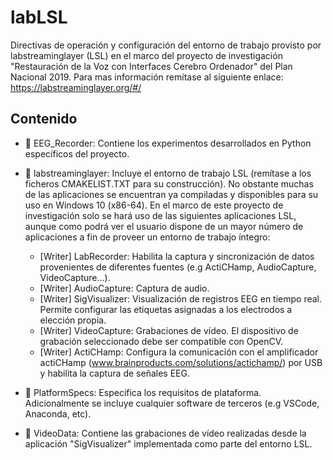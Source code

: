 # labLSL
Directivas de operación y configuración del entorno de trabajo provisto por labstreaminglayer (LSL) en el marco del proyecto de investigación "Restauración de la Voz con Interfaces Cerebro Ordenador" del Plan Nacional 2019. Para mas información remítase al siguiente enlace: https://labstreaminglayer.org/#/

## Contenido
- :file_folder: EEG_Recorder: Contiene los experimentos desarrollados en Python específicos del proyecto. 

- :file_folder: labstreaminglayer: Incluye el entorno de trabajo LSL (remítase a los ficheros CMAKELIST.TXT para su construcción). No obstante muchas de las aplicaciones se encuentran ya compiladas y disponibles para su uso en Windows 10 (x86-64). 
  En el marco de este proyecto de investigación solo se hará uso de las siguientes aplicaciones LSL, aunque como podrá ver el usuario dispone de un mayor número de aplicaciones a fin de proveer un entorno de trabajo íntegro: 

  - [Writer] LabRecorder: Habilita la captura y sincronización de datos provenientes de diferentes fuentes (e.g ActiCHamp, AudioCapture, VideoCapture...).
  - [Writer] AudioCapture: Captura de audio.
  - [Writer] SigVisualizer: Visualización de registros EEG en tiempo real. Permite configurar las etiquetas asignadas a los electrodos a elección propia.
  - [Writer] VideoCapture: Grabaciones de vídeo. El dispositivo de grabación seleccionado debe ser compatible con OpenCV.
  - [Writer] ActiCHamp: Configura la comunicación con el amplificador actiCHamp (www.brainproducts.com/solutions/actichamp/) por USB y habilita la captura de señales EEG.
  
- :file_folder: PlatformSpecs: Especifica los requisitos de plataforma. Adicionalmente se incluye cualquier software de terceros (e.g VSCode, Anaconda, etc). 

- :file_folder: VideoData: Contiene las grabaciones de vídeo realizadas desde la aplicación "SigVisualizer" implementada como parte del entorno LSL.

